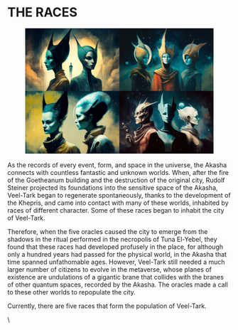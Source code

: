 # THE RACES

<figure><img src="../../../.gitbook/assets/NES__NFT__Crap_Gang_galaxy_guardians_portrait_by_menton3_and_hi_49918fea-ba6d-48c7-b5f8-d91742d0d241.png" alt=""><figcaption></figcaption></figure>

As the records of every event, form, and space in the universe, the Akasha connects with countless fantastic and unknown worlds. When, after the fire of the Goetheanum building and the destruction of the original city, Rudolf Steiner projected its foundations into the sensitive space of the Akasha, Veel-Tark began to regenerate spontaneously, thanks to the development of the Khepris, and came into contact with many of these worlds, inhabited by races of different character. Some of these races began to inhabit the city of Veel-Tark.

Therefore, when the five oracles caused the city to emerge from the shadows in the ritual performed in the necropolis of Tuna El-Yebel, they found that these races had developed profusely in the place, for although only a hundred years had passed for the physical world, in the Akasha that time spanned unfathomable ages. However, Veel-Tark still needed a much larger number of citizens to evolve in the metaverse, whose planes of existence are undulations of a gigantic brane that collides with the branes of other quantum spaces, recorded by the Akasha. The oracles made a call to these other worlds to repopulate the city.

Currently, there are five races that form the population of Veel-Tark.

\

